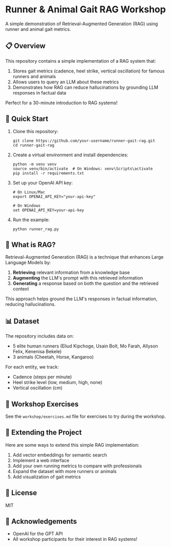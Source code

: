 # Runner & Animal Gait RAG Workshop

A simple demonstration of Retrieval-Augmented Generation (RAG) using runner and animal gait metrics.

## 📋 Overview

This repository contains a simple implementation of a RAG system that:

1. Stores gait metrics (cadence, heel strike, vertical oscillation) for famous runners and animals
2. Allows users to query an LLM about these metrics
3. Demonstrates how RAG can reduce hallucinations by grounding LLM responses in factual data

Perfect for a 30-minute introduction to RAG systems!

## 🚀 Quick Start

1. Clone this repository:
   ```
   git clone https://github.com/your-username/runner-gait-rag.git
   cd runner-gait-rag
   ```

2. Create a virtual environment and install dependencies:
   ```
   python -m venv venv
   source venv/bin/activate  # On Windows: venv\Scripts\activate
   pip install -r requirements.txt
   ```

3. Set up your OpenAI API key:
   ```
   # On Linux/Mac
   export OPENAI_API_KEY="your-api-key"
   
   # On Windows
   set OPENAI_API_KEY=your-api-key
   ```

4. Run the example:
   ```
   python runner_rag.py
   ```

## 🤔 What is RAG?

Retrieval-Augmented Generation (RAG) is a technique that enhances Large Language Models by:

1. **Retrieving** relevant information from a knowledge base
2. **Augmenting** the LLM's prompt with this retrieved information
3. **Generating** a response based on both the question and the retrieved context

This approach helps ground the LLM's responses in factual information, reducing hallucinations.

## 📊 Dataset

The repository includes data on:

- 5 elite human runners (Eliud Kipchoge, Usain Bolt, Mo Farah, Allyson Felix, Kenenisa Bekele)
- 3 animals (Cheetah, Horse, Kangaroo)

For each entity, we track:
- Cadence (steps per minute)
- Heel strike level (low, medium, high, none)
- Vertical oscillation (cm)

## 🧪 Workshop Exercises

See the `workshop/exercises.md` file for exercises to try during the workshop.

## 🔧 Extending the Project

Here are some ways to extend this simple RAG implementation:

1. Add vector embeddings for semantic search
2. Implement a web interface
3. Add your own running metrics to compare with professionals
4. Expand the dataset with more runners or animals
5. Add visualization of gait metrics

## 📝 License

MIT

## 🙏 Acknowledgements

- OpenAI for the GPT API
- All workshop participants for their interest in RAG systems!
